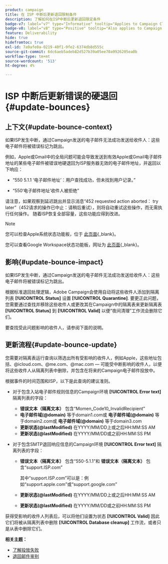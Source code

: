 ```yaml
---
product: campaign
title: 在 ISP 中断后更新退回限制条件
description: 了解如何在ISP中断后更新退回限定条件
badge-v7: label="v7" type="Informative" tooltip="Applies to Campaign Classic v7"
badge-v8: label="v8" type="Positive" tooltip="Also applies to Campaign v8"
feature: Deliverability
hide: true
hidefromtoc: true
exl-id: 7a9afe0a-0219-40f1-9fe2-6374db8d555c
source-git-commit: 6dc6aeb5adeb82d527b39a05ee70a9926205ea0b
workflow-type: tm+mt
source-wordcount: '513'
ht-degree: 4%

---
```


# ISP 中断后更新错误的硬退回 {#update-bounces}



## 上下文{#update-bounce-context}

如果ISP发生中断，通过Campaign发送的电子邮件无法成功发送给收件人：这些电子邮件将被错误标记为跳出。

例如，Apple或Gmail中的全局问题可能会导致发送到有效Apple或Gmail电子邮件地址的某些电子邮件被错误地硬退回为ISP服务器无效的电子邮件地址，并返回以下响应：

* “550 5.1.1 ‘电子邮件地址’：用户查找成功，但未找到用户记录。”

* “550‘电子邮件地址’收件人被拒绝”

请注意，如果观察到延迟跳出并显示消息“452 requested action aborted： try later”（452请求的操作已中止：请稍后重试），则将自动重试这些操作，而无需执行任何操作。 随着ISP恢复全部容量，这些功能应得到改进。

>[!NOTE]
>
>您可以检查Apple系统状态功能板，位于 [此页面](https://www.apple.com/support/systemstatus/){_blank}。
>
>您可以查看Google Workspace状态功能板，网址为 [此页面](https://www.google.com/appsstatus#hl=en&amp;v=status){_blank}。

## 影响{#update-bounce-impact}

如果ISP发生中断，通过Campaign发送的电子邮件无法成功发送给收件人：这些电子邮件将被错误标记为跳出。

根据标准退回处理逻辑，Adobe Campaign会使用自动将这些收件人添加到隔离列表 **[!UICONTROL Status]** 设置 **[!UICONTROL Quarantine]**. 要更正此问题，您需要通过查找并移除这些收件人或更改其在Campaign中的隔离表来更新隔离表 **[!UICONTROL Status]** 到 **[!UICONTROL Valid]** 以便“夜间清理”工作流会删除它们。

要查找受此问题影响的收件人，请参阅下面的说明。

## 更新流程{#update-bounce-update}

您需要对隔离表运行查询以筛选出所有受影响的收件人，例如Apple，这些地址包括、@icloud.com、@me.com、@mac.com — 可能受中断影响的收件人，以便将这些收件人从隔离列表中删除，并包含在将来的Campaign电子邮件投放中。

根据事件的时间范围和ISP，以下是此查询的建议准则。

* 对于包含入站电子邮件规则信息的Campaign环境 **[!UICONTROL Error text]** 隔离列表的字段：

   * **错误文本（隔离文本）** 包含“Momen_Code10_InvalidRecipient”
   * **电子邮件域(@domain)** 等于domain1.com或 **电子邮件域(@domain)** 等于domain2.com或 **电子邮件域(@domain)** 等于domain3.com
   * **更新状态(@lastModified)** 在YYYY/MM/DD上或之后HH:MM:SS AM
   * **更新状态(@lastModified)** 在YYYY/MM/DD或之前HH:MM:SS PM

* 对于包含SMTP退回响应信息的Campaign环境 **[!UICONTROL Error text]** 隔离列表的字段：

   * **错误文本（隔离文本）** 包含“550-5.1.1”和 **错误文本（隔离文本）** 包含“support.ISP.com”

      其中“support.ISP.com”可以是：例如“support.apple.com”或“support.google.com”

   * **更新状态(@lastModified)** 在YYYY/MM/DD上或之后HH:MM:SS AM
   * **更新状态(@lastModified)** 在YYYY/MM/DD或之前HH:MM:SS PM


获得受影响的收件人列表后，可以将他们设置为状态 **[!UICONTROL Valid]** 因此它们将被从隔离列表中删除 **[!UICONTROL Database cleanup]** 工作流，或者只是从表中删除它们。

**相关主题：**
* [了解投放失败](understanding-delivery-failures.md)
* [退回邮件鉴别](understanding-delivery-failures.md#bounce-mail-qualification)

